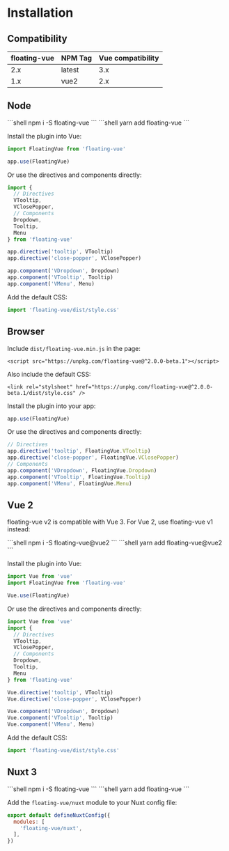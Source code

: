 # Installation

## Compatibility

| floating-vue | NPM Tag | Vue compatibility |
| ------------ | ------- | ----------------- |
| 2.x          | latest  | 3.x               |
| 1.x          | vue2    | 2.x               |

## Node

<code-group>
<code-block title="npm">
```shell
npm i -S floating-vue
```
</code-block>

<code-block title="yarn">
```shell
yarn add floating-vue
```
</code-block>
</code-group>

Install the plugin into Vue:

```javascript
import FloatingVue from 'floating-vue'

app.use(FloatingVue)
```

Or use the directives and components directly:

```javascript
import {
  // Directives
  VTooltip,
  VClosePopper,
  // Components
  Dropdown,
  Tooltip,
  Menu
} from 'floating-vue'

app.directive('tooltip', VTooltip)
app.directive('close-popper', VClosePopper)

app.component('VDropdown', Dropdown)
app.component('VTooltip', Tooltip)
app.component('VMenu', Menu)
```

Add the default CSS:

```js
import 'floating-vue/dist/style.css'
```

## Browser

Include `dist/floating-vue.min.js` in the page:

```vue
<script src="https://unpkg.com/floating-vue@^2.0.0-beta.1"></script>
```

Also include the default CSS:

```vue
<link rel="stylsheet" href="https://unpkg.com/floating-vue@^2.0.0-beta.1/dist/style.css" />
```

Install the plugin into your app:

```javascript
app.use(FloatingVue)
```

Or use the directives and components directly:

```javascript
// Directives
app.directive('tooltip', FloatingVue.VTooltip)
app.directive('close-popper', FloatingVue.VClosePopper)
// Components
app.component('VDropdown', FloatingVue.Dropdown)
app.component('VTooltip', FloatingVue.Tooltip)
app.component('VMenu', FloatingVue.Menu)
```

## Vue 2

floating-vue v2 is compatible with Vue 3. For Vue 2, use floating-vue v1 instead:

<code-group>
<code-block title="npm">
```shell
npm i -S floating-vue@vue2
```
</code-block>

<code-block title="yarn">
```shell
yarn add floating-vue@vue2
```
</code-block>
</code-group>

Install the plugin into Vue:

```javascript
import Vue from 'vue'
import FloatingVue from 'floating-vue'

Vue.use(FloatingVue)
```

Or use the directives and components directly:

```javascript
import Vue from 'vue'
import {
  // Directives
  VTooltip,
  VClosePopper,
  // Components
  Dropdown,
  Tooltip,
  Menu
} from 'floating-vue'

Vue.directive('tooltip', VTooltip)
Vue.directive('close-popper', VClosePopper)

Vue.component('VDropdown', Dropdown)
Vue.component('VTooltip', Tooltip)
Vue.component('VMenu', Menu)
```

Add the default CSS:

```js
import 'floating-vue/dist/style.css'
```

## Nuxt 3

<code-group>
<code-block title="npm">
```shell
npm i -S floating-vue
```
</code-block>

<code-block title="yarn">
```shell
yarn add floating-vue
```
</code-block>
</code-group>

Add the `floating-vue/nuxt` module to your Nuxt config file:

```js
export default defineNuxtConfig({
  modules: [
    'floating-vue/nuxt',
  ],
})
```
